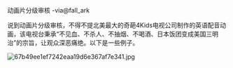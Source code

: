 动画片分级审核 -via@fall_ark

说到动画片分级审核，不得不提北美最大的奇葩4Kids电视公司制作的英语配音动画，该电视台秉承“不见血、不杀人、不抽烟、不喝酒、日本饭团变成美国三明治”的宗旨，让观众深恶痛绝。以下是一些例子。


![67b49ee1ef7242eaa19d6e367af7e341.jpg](https://wxlzmt.github.io/cdn1/ext/qw/groups/20023/67b49ee1ef7242eaa19d6e367af7e341.jpg)

